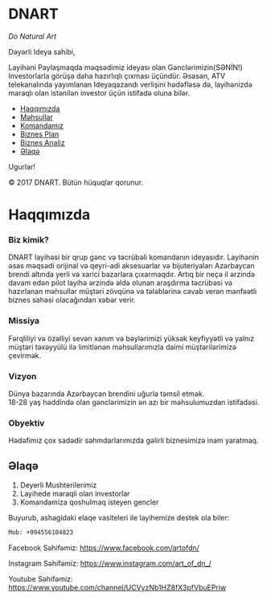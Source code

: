 # DNART
_Do Natural Art_

Dəyərli Ideya sahibi,

Layihəni Paylaşmaqda məqsədimiz ideyası olan Gənclərimizin(SƏNİN!) Investorlarla görüşə daha hazırlıqlı çıxması üçündür.
Əsasən, ATV telekanalında yayımlanan Ideyaqazandı verlişini hədəfləsə də, layihənizdə maraqlı olan istənilən investor üçün istifadə oluna bilər.

- [Haqqımızda](#haqqımızda)
- [Məhsullar](/Mehsullar/README.md#məhsullar)
- [Komandamız](/Komanda)
- [Biznes Plan ](/BiznesPlan)
- [Biznes Analiz](/BiznesAnaliz)
- [Əlaqə](#Əlaqə)

Ugurlar! <br /> 

© 2017 DNART. Bütün hüquqlar qorunur.

# Haqqımızda

### Biz kimik?

DNART layihəsi bir qrup gənc və təcrübəli komandanın ideyasıdır. Layihənin əsas məqsədi orijinal və qeyri-adi aksesuarlar və bijuteriyaları Azərbaycan brendi altında yerli və xarici bazarlara çıxarmaqdır. Artıq bir neçə il ərzində davam edən pilot layihə ərzində əldə olunan araşdırma təcrübəsi və hazırlanan məhsullar müştəri zövqünə və tələblərinə cavab verən mənfəətli biznes sahəsi olacağından xəbər verir. 

### Missiya
Fərqliliyi və özəlliyi sevən xanım və bəylərimizi yüksək keyfiyyətli və yalnız müştəri təxəyyülü ilə limitlənən məhsullarımızla daimi müştərilərimizə çevirmək.

### Vizyon
Dünya bazarında Azərbaycan brendini uğurla təmsil etmək. <br /> 
18-28 yaş həddində olan gənclərimizin ən azı bir məhsulumuzdan istifadəsi.

### Obyektiv
Hədəfimiz çox sadədir səhmdarlarımızda  gəlirli biznesimizə inam yaratmaq.


## Əlaqə

1. Deyerli Mushterilerimiz
2. Layihede maraqli olan investorlar
3. Komandamiza qoshulmaq isteyen gencler

Buyurub, ashagidaki elaqe vasiteleri ile layihemize destek ola biler:

```bash
Mob: +994556104823

```

Facebook Səhifəmiz:
https://www.facebook.com/artofdn/

Instagram Səhifəmiz:
https://www.instagram.com/art_of_dn_/

Youtube Səhifəmiz:
https://www.youtube.com/channel/UCVyzNb1HZ8fX3pfVbuEPriw
